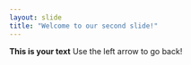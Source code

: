 ```yaml
---
layout: slide
title: "Welcome to our second slide!"
---
```

**This is your text**
Use the left arrow to go back!
